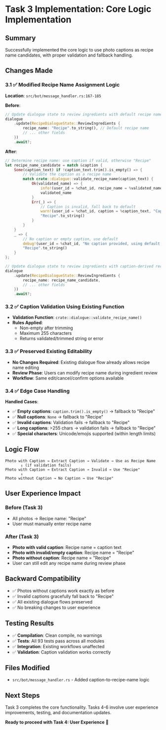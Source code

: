 # Task 3 Implementation: Core Logic Implementation

## Summary
Successfully implemented the core logic to use photo captions as recipe name candidates, with proper validation and fallback handling.

## Changes Made

### 3.1 ✅ Modified Recipe Name Assignment Logic
**Location**: `src/bot/message_handler.rs:167-185`

**Before**:
```rust
// Update dialogue state to review ingredients with default recipe name
dialogue
    .update(RecipeDialogueState::ReviewIngredients {
        recipe_name: "Recipe".to_string(), // Default recipe name
        // ... other fields
    })
    .await?;
```

**After**:
```rust
// Determine recipe name: use caption if valid, otherwise "Recipe"
let recipe_name_candidate = match &caption {
    Some(caption_text) if !caption_text.trim().is_empty() => {
        // Validate the caption as a recipe name
        match crate::dialogue::validate_recipe_name(caption_text) {
            Ok(validated_name) => {
                info!(user_id = %chat_id, recipe_name = %validated_name, "Using caption as recipe name");
                validated_name
            }
            Err(_) => {
                // Caption is invalid, fall back to default
                warn!(user_id = %chat_id, caption = %caption_text, "Caption is invalid, using default recipe name");
                "Recipe".to_string()
            }
        }
    }
    _ => {
        // No caption or empty caption, use default
        debug!(user_id = %chat_id, "No caption provided, using default recipe name");
        "Recipe".to_string()
    }
};

// Update dialogue state to review ingredients with caption-derived recipe name
dialogue
    .update(RecipeDialogueState::ReviewIngredients {
        recipe_name: recipe_name_candidate,
        // ... other fields
    })
    .await?;
```

### 3.2 ✅ Caption Validation Using Existing Function
- **Validation Function**: `crate::dialogue::validate_recipe_name()`
- **Rules Applied**:
  - Non-empty after trimming
  - Maximum 255 characters
  - Returns validated/trimmed string or error

### 3.3 ✅ Preserved Existing Editability
- **No Changes Required**: Existing dialogue flow already allows recipe name editing
- **Review Phase**: Users can modify recipe name during ingredient review
- **Workflow**: Same edit/cancel/confirm options available

### 3.4 ✅ Edge Case Handling
**Handled Cases**:
- ✅ **Empty captions**: `caption.trim().is_empty()` → fallback to "Recipe"
- ✅ **Null captions**: `None` → fallback to "Recipe"
- ✅ **Invalid captions**: Validation fails → fallback to "Recipe"
- ✅ **Long captions**: >255 chars → validation fails → fallback to "Recipe"
- ✅ **Special characters**: Unicode/emojis supported (within length limits)

## Logic Flow

```
Photo with Caption → Extract Caption → Validate → Use as Recipe Name
       ↓ (if validation fails)
Photo with Caption → Extract Caption → Invalid → Use "Recipe"
       ↓
Photo without Caption → No Caption → Use "Recipe"
```

## User Experience Impact

### Before (Task 3)
- All photos → Recipe name: "Recipe"
- User must manually enter recipe name

### After (Task 3)
- **Photo with valid caption**: Recipe name = caption text
- **Photo with invalid/empty caption**: Recipe name = "Recipe"
- **Photo without caption**: Recipe name = "Recipe"
- User can still edit any recipe name during review phase

## Backward Compatibility
- ✅ Photos without captions work exactly as before
- ✅ Invalid captions gracefully fall back to "Recipe"
- ✅ All existing dialogue flows preserved
- ✅ No breaking changes to user experience

## Testing Results
- ✅ **Compilation**: Clean compile, no warnings
- ✅ **Tests**: All 93 tests pass across all modules
- ✅ **Integration**: Existing workflows unaffected
- ✅ **Validation**: Caption validation works correctly

## Files Modified
- `src/bot/message_handler.rs` - Added caption-to-recipe-name logic

## Next Steps
Task 3 completes the core functionality. Tasks 4-6 involve user experience improvements, testing, and documentation updates.

**Ready to proceed with Task 4: User Experience** 🚀